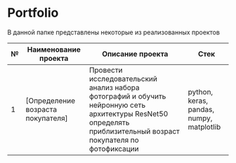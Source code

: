 # Portfolio

В данной папке представлены некоторые из реализованных проектов

| № | Наименование проекта           | Описание проекта                     | Стек                    |
|---|--------------------------------|--------------------------------------|-------------------------|
| 1 | [Определение возраста покупателя] | Провести исследовательский анализ набора фотографий и обучить нейронную сеть архитектуры ResNet50 определять приблизительный возраст покупателя по фотофиксации | python, keras, pandas, numpy, matplotlib | 
